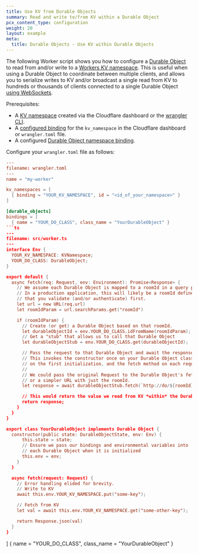 ```yaml
---
title: Use KV from Durable Objects
summary: Read and write to/from KV within a Durable Object
pcx_content_type: configuration
weight: 20
layout: example
meta:
  title: Durable Objects - Use KV within Durable Objects
---
```


The following Worker script shows you how to configure a [Durable Object](/durable-objects/) to read from and/or write to a [Workers KV namespace](/workers/learning/how-kv-works/). This is useful when using a Durable Object to coordinate between multiple clients, and allows you to serialize writes to KV and/or broadcast a single read from KV to hundreds or thousands of clients connected to a single Durable Object [using WebSockets](/durable-objects/api/hibernatable-websockets-api/).

Prerequisites:

* A [KV namespace](/workers/runtime-apis/kv/) created via the Cloudflare dashboard or the [wrangler CLI](/workers/wrangler/install-and-update/).
* A [configured binding](/workers/runtime-apis/kv/#kv-bindings) for the `kv_namespace` in the Cloudflare dashboard or `wrangler.toml` file.
* A configured [Durable Object namespace binding](/workers/wrangler/configuration/#durable-objects).

Configure your `wrangler.toml` file as follows:

```toml
---
filename: wrangler.toml
---
name = "my-worker"

kv_namespaces = [
  { binding = "YOUR_KV_NAMESPACE", id = "<id_of_your_namespace>" }
]

[durable_objects]
bindings = [
  { name = "YOUR_DO_CLASS", class_name = "YourDurableObject" }
```ts
---
filename: src/worker.ts
---
interface Env {
  YOUR_KV_NAMESPACE: KVNamespace;
  YOUR_DO_CLASS: DurableObject;
}

export default {
  async fetch(req: Request, env: Environment): Promise<Response> {
    // We assume each Durable Object is mapped to a roomId in a query parameter
    // In a production application, this will likely be a roomId defined by your application
    // that you validate (and/or authenticate) first.
    let url = new URL(req.url)
    let roomIdParam = url.searchParams.get("roomId")

    if (roomIdParam) {
      // Create (or get) a Durable Object based on that roomId.
      let durableObjectId = env.YOUR_DO_CLASS.idFromName(roomIdParam);
      // Get a "stub" that allows us to call that Durable Object
      let durableObjectStub = env.YOUR_DO_CLASS.get(durableObjectId);

      // Pass the request to that Durable Object and await the response
      // This invokes the constructor once on your Durable Object class (defined further down)
      // on the first initialization, and the fetch method on each request.
      //
      // We could pass the original Request to the Durable Object's fetch method
      // or a simpler URL with just the roomId.
      let response = await durableObjectStub.fetch(`http://do/${roomId}`);

      // This would return the value we read from KV *within* the Durable Object.
      return response;
    }
  }
}

export class YourDurableObject implements Durable Object {
  constructor(public state: DurableObjectState, env: Env) {
      this.state = state;
      // Ensure we pass our bindings and environmental variables into
      // each Durable Object when it is initialized
      this.env = env;
    }
  }

  async fetch(request: Request) {
    // Error handling elided for brevity.
    // Write to KV
    await this.env.YOUR_KV_NAMESPACE.put("some-key");

    // Fetch from KV
    let val = await this.env.YOUR_KV_NAMESPACE.get("some-other-key");

    return Response.json(val)
  }
}
```


]
  { name = "YOUR_DO_CLASS", class_name = "YourDurableObject" }
